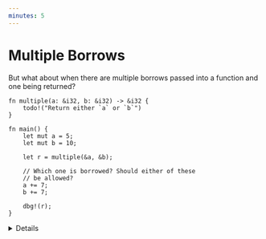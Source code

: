 ```yaml
---
minutes: 5
---
```


# Multiple Borrows

But what about when there are multiple borrows passed into a function and one
being returned?

```rust,editable
fn multiple(a: &i32, b: &i32) -> &i32 {
    todo!("Return either `a` or `b`")
}

fn main() {
    let mut a = 5;
    let mut b = 10;

    let r = multiple(&a, &b);

    // Which one is borrowed? Should either of these
    // be allowed?
    a += 7;
    b += 7;

    dbg!(r);
}
```

<details>

- This code does not compile right now because it is missing lifetime
  annotations. Before we get it to compile, use this opportunity to have
  students to think about which of our argument borrows should be extended by
  the return value.

- We pass two borrows into `multiple` and one is going to come back out, which
  means we will need to extend the borrow of one of the argument lifetimes.
  Which one should be extended? Do we need to see the body of `multiple` to
  figure this out?

- When borrow checking, the compiler doesn't look at the body of `multiple` to
  reason about the borrows flowing out, instead it looks only at the signature
  of the function for borrow analysis.

- In this case there is not enough information to determine if `a` or `b` will
  be borrowed by the returned reference. Show students the compiler errors and
  introduce the lifetime syntax.

</details>
